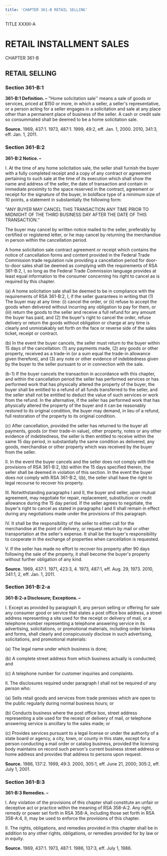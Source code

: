 ```yaml
---
title: 'CHAPTER 361-B RETAIL SELLING'
---
```


TITLE XXXIII-A
                                             
RETAIL INSTALLMENT SALES
========================

CHAPTER 361-B
                                             
RETAIL SELLING
--------------

### Section 361-B:1

 **361-B:1 Definition. –** "Home solicitation sale'' means a sale of
goods or services, priced at 
                                             $150 or more, in which a seller, a
seller's representative, or a person acting for a seller engages in a
solicitation and sale at any place other than a permanent place of
business of the seller. A cash or credit sale so consummated shall be
deemed to be a home solicitation sale.

**Source.** 1969, 437:1. 1973, 487:1. 1999, 49:2, eff. Jan. 1, 2000.
2010, 341:3, eff. Jan. 1, 2011.

### Section 361-B:2

 **361-B:2 Notice. –**
                                             
 I. At the time of any home solicitation sale, the seller shall
furnish the buyer with a fully completed receipt and a copy of any
contract or agreement pertaining to such sale at the time of its
execution which shall show the name and address of the seller, the date
of transaction and contain in immediate proximity to the space reserved
in the contract, agreement or receipt for the signature of the buyer, in
boldface type of a minimum size of 10 points, a statement in
substantially the following form:
                                             
 "ANY BUYER MAY CANCEL THIS TRANSACTION ANY TIME PRIOR TO MIDNIGHT
OF THE THIRD BUSINESS DAY AFTER THE DATE OF THIS TRANSACTION.''
                                             
 The buyer may cancel by written notice mailed to the seller,
preferably by certified or registered letter, or he may cancel by
returning the merchandise in person within the cancellation period.
                                             
 A home solicitation sale contract agreement or receipt which
contains the notice of cancellation forms and content provided in the
Federal Trade Commission trade regulation rule providing a cancellation
period for door-to-door sales shall be deemed as complying with the
requirements of RSA 361-B:2, I, so long as the Federal Trade Commission
language provides at least equal information to the consumer concerning
his right to cancel as is required by this chapter.
                                             
 (a) A home solicitation sale shall be deemed to be in compliance
with the requirements of RSA 361-B:2, I, if the seller guarantees in
writing that (1) The buyer may at any time: (i) cancel the order, or
(ii) refuse to accept the goods when delivered without incurring any
obligation to pay for them, or (iii) return the goods to the seller and
receive a full refund for any amount the buyer has paid, and (2) the
buyer's right to cancel the order, refuse delivery or return the goods
without obligation or charge at any time is clearly and unmistakably set
forth on the face or reverse side of the sales ticket, receipt or
contract.
                                             
 (b) In the event the buyer cancels, the seller must return to the
buyer within 15 days of the cancellation: (1) any payments made, (2) any
goods or other property, received as a trade-in (or a sum equal the
trade-in allowance given therefore), and (3) any note or other evidence
of indebtedness given by the buyer to the seller pursuant to or in
connection with the sale.
                                             
 (b-1) If the buyer cancels the transaction in accordance with
this chapter, and within the cancellation period the seller has
performed services or has performed work that has physically altered the
property of the buyer, the buyer shall be entitled to a refund of all
funds transferred to the seller, and the seller shall not be entitled to
deduct the value of such services or work from the refund. In the
alternative, if the seller has performed work that has physically
altered the property of the buyer and it can be reasonably restored to
its original condition, the buyer may demand, in lieu of a refund, full
restoration of the property to its original condition.
                                             
 (c) After cancellation, provided the seller has returned to the
buyer all payments, goods (or their trade-in value), other property,
notes or any other evidence of indebtedness, the seller is then entitled
to receive within the same 15 day period, in substantially the same
condition as delivered, any goods, merchandise or other property which
was received by the buyer from the seller.
                                             
 II. In the event the buyer cancels and the seller does not comply
with the provisions of RSA 361-B:2, I(b) within the 15 days specified
therein, the seller shall be deemed in violation of this section. In the
event the buyer does not comply with RSA 361-B:2, I(b), the seller shall
have the right to legal recourse to recover his property.
                                             
 III. Notwithstanding paragraphs I and II, the buyer and seller, upon
mutual agreement, may negotiate for repair, replacement, substitution or
credit allowance during the 15 day period. If the seller agrees to
negotiate, the buyer's right to cancel as stated in paragraphs I and II
shall remain in effect during any negotiations made under the provisions
of this paragraph.
                                             
 IV. It shall be the responsibility of the seller to either call for
the merchandise at the point of delivery, or request return by mail or
other transportation at the seller's expense. It shall be the buyer's
responsibility to cooperate in the exchange of properties when
cancellation is requested.
                                             
 V. If the seller has made no effort to recover his property after 90
days following the sale of the property, it shall become the buyer's
property without further obligation of any kind.

**Source.** 1969, 437:1. 1971, 423:3, 4. 1973, 487:1, eff. Aug. 29,
1973. 2010, 341:1, 2, eff. Jan. 1, 2011.

### Section 361-B:2-a

 **361-B:2-a Disclosure; Exceptions. –**
                                             
 I. Except as provided by paragraph II, any person selling or
offering for sale any consumer good or service that states a post office
box address, a street address representing a site used for the receipt
or delivery of mail, or a telephone number representing a telephone
answering service in its advertising, solicitations, or promotional
materials, including order blanks and forms, shall clearly and
conspicuously disclose in such advertising, solicitations, and
promotional materials:
                                             
 (a) The legal name under which business is done;
                                             
 (b) A complete street address from which business actually is
conducted; and
                                             
 (c) A telephone number for customer inquiries and complaints.
                                             
 II. The disclosures required under paragraph I shall not be required
of any person who:
                                             
 (a) Sells retail goods and services from trade premises which are
open to the public regularly during normal business hours; or
                                             
 (b) Conducts business where the post office box, street address
representing a site used for the receipt or delivery of mail, or
telephone answering service is ancillary to the sales made; or
                                             
 (c) Provides services pursuant to a legal license or under the
authority of a state board or agency, a city, town, or county in this
state, except for a person conducting a mail order or catalog business,
provided the licensing body maintains on record such person's current
business street address or home address and provides that address to
persons upon request.

**Source.** 1986, 137:2. 1999, 49:3. 2000, 305:1, eff. June 21, 2000;
305:2, eff. July 1, 2001.

### Section 361-B:3

 **361-B:3 Remedies. –**
                                             
 I. Any violation of the provisions of this chapter shall constitute
an unfair or deceptive act or practice within the meaning of RSA
358-A:2. Any right, remedy or power set forth in RSA 358-A, including
those set forth in RSA 358-A:4, II, may be used to enforce the
provisions of this chapter.
                                             
 II. The rights, obligations, and remedies provided in this chapter
shall be in addition to any other rights, obligations, or remedies
provided for by law or in equity.

**Source.** 1969, 437:1. 1973, 487:1. 1986, 137:3, eff. July 1, 1986.
